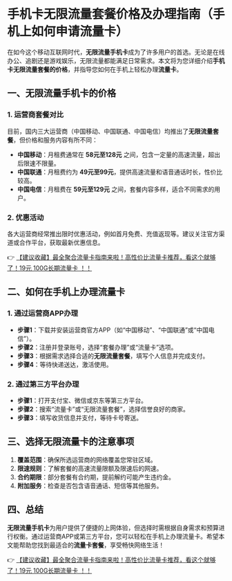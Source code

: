# 手机卡无限流量套餐价格及办理指南（手机上如何申请流量卡）

在如今这个移动互联网时代，**无限流量手机卡**成为了许多用户的首选。无论是在线办公、追剧还是游戏娱乐，无限流量都能满足日常需求。本文将为您详细介绍**手机卡无限流量套餐的价格**，并指导您如何在手机上轻松办理**流量卡**。

## 一、无限流量手机卡的价格

### 1. 运营商套餐对比
目前，国内三大运营商（中国移动、中国联通、中国电信）均推出了**无限流量套餐**，但价格和服务内容有所不同：

- **中国移动**：月租费通常在 **58元至128元** 之间，包含一定量的高速流量，超出后限速不限量。
- **中国联通**：月租费约为 **49元至99元**，提供高速流量和语音通话时长，性价比较高。
- **中国电信**：月租费在 **59元至129元** 之间，套餐内容多样，适合不同需求的用户。

### 2. 优惠活动
各大运营商经常推出限时优惠活动，例如首月免费、充值返现等。建议关注官方渠道或合作平台，获取最新优惠信息。

👉 [【建议收藏】最全聚合流量卡指南来啦！高性价比流量卡推荐，看这个就够了！19元 100G长期流量卡 ！！](https://bit.ly/Liuliangka)

## 二、如何在手机上办理流量卡

### 1. 通过运营商APP办理
- **步骤1**：下载并安装运营商官方APP（如“中国移动”、“中国联通”或“中国电信”）。
- **步骤2**：注册并登录账号，选择“套餐办理”或“流量卡”选项。
- **步骤3**：根据需求选择合适的**无限流量套餐**，填写个人信息并完成支付。
- **步骤4**：等待快递送达，激活使用。

### 2. 通过第三方平台办理
- **步骤1**：打开支付宝、微信或京东等第三方平台。
- **步骤2**：搜索“流量卡”或“无限流量套餐”，选择信誉良好的商家。
- **步骤3**：填写收货信息并支付，等待卡号寄送。

## 三、选择无限流量卡的注意事项

1. **覆盖范围**：确保所选运营商的网络覆盖您常驻区域。
2. **限速规则**：了解套餐的高速流量限额及限速后的网速。
3. **合约期限**：部分套餐有合约期，提前解约可能产生违约金。
4. **附加服务**：检查是否包含语音通话、短信等其他服务。

## 四、总结

**无限流量手机卡**为用户提供了便捷的上网体验，但选择时需根据自身需求和预算进行权衡。通过运营商APP或第三方平台，您可以轻松在手机上办理流量卡。希望本文能帮助您找到最适合的**流量卡套餐**，享受畅快网络生活！

👉 [【建议收藏】最全聚合流量卡指南来啦！高性价比流量卡推荐，看这个就够了！19元 100G长期流量卡 ！！](https://bit.ly/Liuliangka)